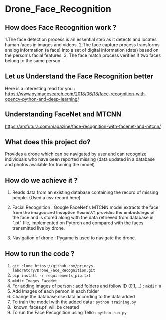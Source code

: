 # Drone_Face_Recognition
## How does Face Recognition work ?
1.The face detection process is an essential step as it detects and locates human faces in images and videos.
2.The face capture process transforms analog information (a face) into a set of digital information (data) based on the person's facial features.
3. The face match process verifies if two faces belong to the same person.

## Let us Understand the Face Recognition better 
Here is a interesting read for you  : https://www.pyimagesearch.com/2018/06/18/face-recognition-with-opencv-python-and-deep-learning/ 

## Understanding FaceNet and MTCNN
https://arsfutura.com/magazine/face-recognition-with-facenet-and-mtcnn/

## What does this project do? 

Provides a drone which can be navigated by user and can recognize individuals who have been reported missing (data updated in a database and photos available for training the model)

## How do we achieve it ? 

 1. Reads data from an existing database containing the record of missing people. (Used a csv record here)

 2. Facial Recognition : Google FaceNet's MTCNN model extracts the face from the images  and Inception ResnetV1 provides the embeddings of the face and is stored along with the data retrieved from database in ".pt" file, implemented on Pytorch and compared with the faces transmitted live by drone.

 3. Navigation of drone : Pygame is used to navigate the drone.

## How to run the code ?
1. `git clone https://github.com/princys-laboratory/Drone_Face_Recognition.git`
2. `pip install -r requirements_pip.txt`
3. `mkdir Images_FaceNet`
4. For adding images of person : add folders and follow ID (0,1,...) : `mkdir 0`
5. Add Images of each person in each folder 
6. Change the database.csv data according to the data added
7. To train the model with the added data : `python training.py`
8. 'known_faces.pt' will be created
3. To run the Face Recognition using Tello : `python run.py`
